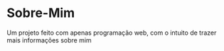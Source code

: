 # Sobre-Mim
Um projeto feito com apenas programação web, com o intuito de trazer mais informações sobre mim
